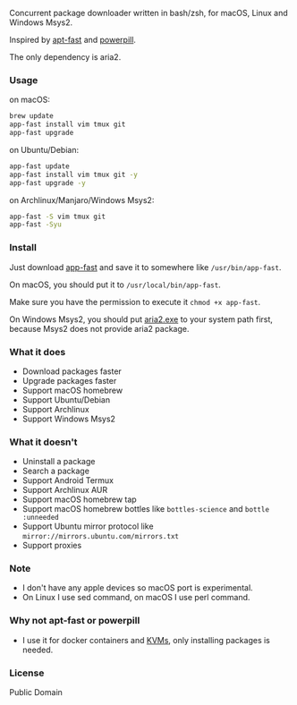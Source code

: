 Concurrent package downloader written in bash/zsh, for macOS, Linux and Windows Msys2.

Inspired by [apt-fast](https://github.com/ilikenwf/apt-fast) and [powerpill](https://aur.archlinux.org/packages/powerpill).

The only dependency is aria2.

### Usage

on macOS:

```sh
brew update
app-fast install vim tmux git
app-fast upgrade
```

on Ubuntu/Debian:

```sh
app-fast update
app-fast install vim tmux git -y
app-fast upgrade -y
```

on Archlinux/Manjaro/Windows Msys2:

```sh
app-fast -S vim tmux git
app-fast -Syu
```

### Install

Just download [app-fast](app-fast) and save it to somewhere like `/usr/bin/app-fast`.

On macOS, you should put it to `/usr/local/bin/app-fast`.

Make sure you have the permission to execute it `chmod +x app-fast`.

On Windows Msys2, you should put [aria2.exe](https://github.com/aria2/aria2/releases) to your system path first, because Msys2 does not provide aria2 package.

### What it does

* Download packages faster
* Upgrade packages faster
* Support macOS homebrew
* Support Ubuntu/Debian
* Support Archlinux
* Support Windows Msys2

### What it doesn't

* Uninstall a package
* Search a package
* Support Android Termux
* Support Archlinux AUR
* Support macOS homebrew tap
* Support macOS homebrew bottles like `bottles-science` and `bottle :unneeded`
* Support Ubuntu mirror protocol like `mirror://mirrors.ubuntu.com/mirrors.txt`
* Support proxies

### Note

* I don't have any apple devices so macOS port is experimental.
* On Linux I use sed command, on macOS I use perl command.

### Why not apt-fast or powerpill

* I use it for docker containers and [KVMs](https://en.wikipedia.org/wiki/Kernel-based_Virtual_Machine), only installing packages is needed.

### License

Public Domain
